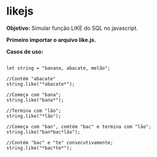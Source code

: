 # likejs
<b>Objetivo:</b> Simular função LIKE do SQL no javascript.

<b>Primeiro importar o arquivo like.js.</b>

<b>Casos de uso:</b>
<pre>
<code> 
let string = "banana, abacate, melão";

//Contém "abacate"
string.like("*abacate*");

//Começa com "bana";
string.like("bana*");

//Termina com "lão";
string.like("*lão");

//Começa com "ban", comtém "bac" e termina com "lão";
string.like("ban*bac*lão");

//Contém "bac" e "te" consecutivamente;
string.like("*bac*te*");
</code>
</pre>
